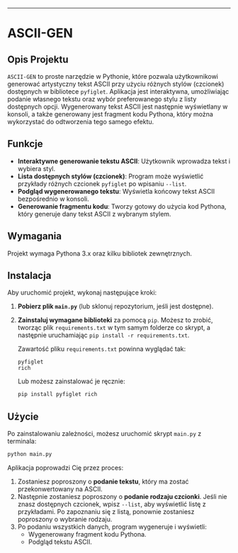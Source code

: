 

-----

# ASCII-GEN

## Opis Projektu

`ASCII-GEN` to proste narzędzie w Pythonie, które pozwala użytkownikowi generować artystyczny tekst ASCII przy użyciu różnych stylów (czcionek) dostępnych w bibliotece `pyfiglet`. Aplikacja jest interaktywna, umożliwiając podanie własnego tekstu oraz wybór preferowanego stylu z listy dostępnych opcji. Wygenerowany tekst ASCII jest następnie wyświetlany w konsoli, a także generowany jest fragment kodu Pythona, który można wykorzystać do odtworzenia tego samego efektu.

## Funkcje

  * **Interaktywne generowanie tekstu ASCII**: Użytkownik wprowadza tekst i wybiera styl.
  * **Lista dostępnych stylów (czcionek)**: Program może wyświetlić przykłady różnych czcionek `pyfiglet` po wpisaniu `--list`.
  * **Podgląd wygenerowanego tekstu**: Wyświetla końcowy tekst ASCII bezpośrednio w konsoli.
  * **Generowanie fragmentu kodu**: Tworzy gotowy do użycia kod Pythona, który generuje dany tekst ASCII z wybranym stylem.

## Wymagania

Projekt wymaga Pythona 3.x oraz kilku bibliotek zewnętrznych.

## Instalacja

Aby uruchomić projekt, wykonaj następujące kroki:

1.  **Pobierz plik `main.py`** (lub sklonuj repozytorium, jeśli jest dostępne).

2.  **Zainstaluj wymagane biblioteki** za pomocą `pip`. Możesz to zrobić, tworząc plik `requirements.txt` w tym samym folderze co skrypt, a następnie uruchamiając `pip install -r requirements.txt`.

    Zawartość pliku `requirements.txt` powinna wyglądać tak:

    ```
    pyfiglet
    rich
    ```

    Lub możesz zainstalować je ręcznie:

    ```bash
    pip install pyfiglet rich
    ```

## Użycie

Po zainstalowaniu zależności, możesz uruchomić skrypt `main.py` z terminala:

```bash
python main.py
```

Aplikacja poprowadzi Cię przez proces:

1.  Zostaniesz poproszony o **podanie tekstu**, który ma zostać przekonwertowany na ASCII.
2.  Następnie zostaniesz poproszony o **podanie rodzaju czcionki**. Jeśli nie znasz dostępnych czcionek, wpisz `--list`, aby wyświetlić listę z przykładami. Po zapoznaniu się z listą, ponownie zostaniesz poproszony o wybranie rodzaju.
3.  Po podaniu wszystkich danych, program wygeneruje i wyświetli:
      * Wygenerowany fragment kodu Pythona.
      * Podgląd tekstu ASCII.
